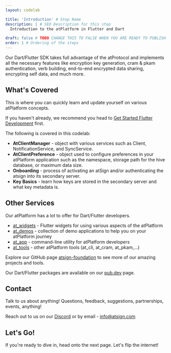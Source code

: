 ```yaml
---
layout: codelab

title: 'Introduction' # Step Name
description: | # SEO Description for this step
  Introduction to the atPlatform in Flutter and Dart

draft: false # TODO CHANGE THIS TO FALSE WHEN YOU ARE READY TO PUBLISH THE PAGE
order: 1 # Ordering of the steps
---
```


Our Dart/Flutter SDK takes full advantage of the atProtocol and implements all the necessary features like encryption key generation, cram & pkam authentication, verb building, end-to-end encrypted data sharing, encrypting self data, and much more.

## What's Covered

This is where you can quickly learn and update yourself on various atPlatform concepts.

If you haven't already, we recommend you head to [Get Started Flutter Development](/start/flutter/) first.

The following is covered in this codelab:

- **AtClientManager** - object with various services such as Client, NotificationService, and SyncService.
- **AtClientPreference** - object used to configure preferences in your atPlatform application such as the namespace, storage path for the hive database, or maximum data size.
- **Onboarding** - process of activating an atSign and/or authenticating the atsign into its secondary server.
- **Key Basics** - learn how keys are stored in the secondary server and what key metadata is.

## Other Services

Our atPlatform has a lot to offer for Dart/Flutter developers.

- [at_widgets](https://github.com/atsign-foundation/at_widgets) - Flutter widgets for using various aspects of the atPlatform
- [at_demos](https://github.com/atsign-foundation/at_demos) - collection of demo applications to help you on your atPlatform journey
- [at_app](https://github.com/atsign-foundation/at_app) - command-line utility for atPlatform developers
- [at_tools](https://github.com/atsign-foundation/at_tools) - other atPlatform tools (at_cli, at_cram, at_pkam,...)

Explore our GitHub page [atsign-foundation](https://github.com/atsign-foundation) to see more of our amazing projects and tools.

Our Dart/Flutter packages are available on our [pub.dev](https://pub.dev/publishers/atsign.org/packages) page.

## Contact

Talk to us about anything! Questions, feedback, suggestions, partnerships, events, anything!

Reach out to us on our [Discord](https://discord.atsign.com) or by email - [info@atsign.com](mailto:info@atsign.com)

## Let's Go!

If you're ready to dive in, head onto the next page. Let's flip the internet!
